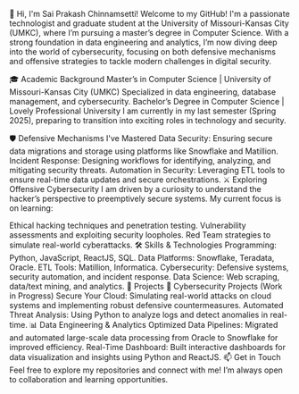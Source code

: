 👋 Hi, I'm Sai Prakash Chinnamsetti!
Welcome to my GitHub! I'm a passionate technologist and graduate student at the University of Missouri-Kansas City (UMKC), where I’m pursuing a master’s degree in Computer Science. With a strong foundation in data engineering and analytics, I’m now diving deep into the world of cybersecurity, focusing on both defensive mechanisms and offensive strategies to tackle modern challenges in digital security.

🎓 Academic Background
Master’s in Computer Science | University of Missouri-Kansas City (UMKC)
Specialized in data engineering, database management, and cybersecurity.
Bachelor’s Degree in Computer Science | Lovely Professional University
I am currently in my last semester (Spring 2025), preparing to transition into exciting roles in technology and security.

🛡️ Defensive Mechanisms I've Mastered
Data Security: Ensuring secure data migrations and storage using platforms like Snowflake and Matillion.
Incident Response: Designing workflows for identifying, analyzing, and mitigating security threats.
Automation in Security: Leveraging ETL tools to ensure real-time data updates and secure orchestrations.
⚔️ Exploring Offensive Cybersecurity
I am driven by a curiosity to understand the hacker’s perspective to preemptively secure systems. My current focus is on learning:

Ethical hacking techniques and penetration testing.
Vulnerability assessments and exploiting security loopholes.
Red Team strategies to simulate real-world cyberattacks.
🛠️ Skills & Technologies
Programming: Python, JavaScript, ReactJS, SQL.
Data Platforms: Snowflake, Teradata, Oracle.
ETL Tools: Matillion, Informatica.
Cybersecurity: Defensive systems, security automation, and incident response.
Data Science: Web scraping, data/text mining, and analytics.
📂 Projects
🔐 Cybersecurity Projects (Work in Progress)
Secure Your Cloud: Simulating real-world attacks on cloud systems and implementing robust defensive countermeasures.
Automated Threat Analysis: Using Python to analyze logs and detect anomalies in real-time.
📊 Data Engineering & Analytics
Optimized Data Pipelines: Migrated and automated large-scale data processing from Oracle to Snowflake for improved efficiency.
Real-Time Dashboard: Built interactive dashboards for data visualization and insights using Python and ReactJS.
📫 Get in Touch
Feel free to explore my repositories and connect with me! I’m always open to collaboration and learning opportunities.

